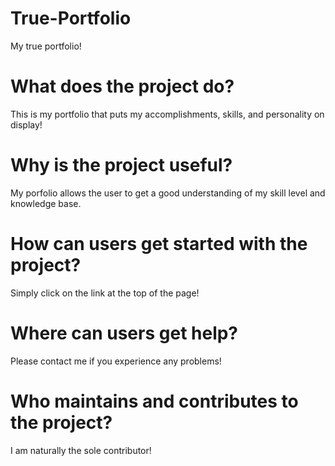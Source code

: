# True-Portfolio
My true portfolio!

# What does the project do?
This is my portfolio that puts my accomplishments, skills, and personality on display!

# Why is the project useful?
My porfolio allows the user to get a good understanding of my skill level and knowledge base.

# How can users get started with the project?
Simply click on the link at the top of the page!

# Where can users get help?
Please contact me if you experience any problems!

# Who maintains and contributes to the project?
I am naturally the sole contributor!
